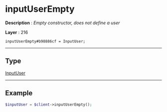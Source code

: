 # inputUserEmpty

**Description** : *Empty constructor, does not define a user*

**Layer** : 216

```tl
inputUserEmpty#b98886cf = InputUser;
```

---

## Type

[InputUser](type/InputUser)

---

## Example

```php
$inputUser = $client->inputUserEmpty();
```